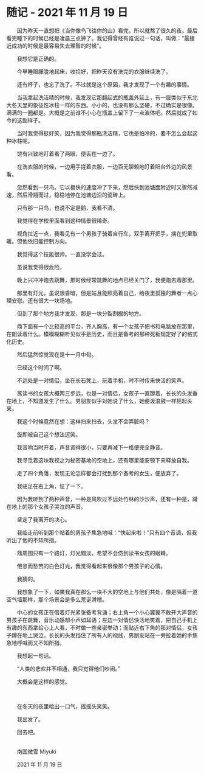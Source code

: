 # 随记 - 2021 年 11 月 19 日

　　因为昨天一直想把《当你像鸟飞往你的山》看完，所以就熬了很久的夜。最后看完睡下的时候已经是凌晨三点钟了。我记得曾经有谁说过一句话，叫做：“最接近成功的时候是最容易失去理智的时候”。

　　我想它是正确的。

　　今早睡眼朦胧地起床，收拾好，把昨天没有洗完的衣服继续洗了。

　　还有杯子，也忘了洗了。不过就是这个原因，我才发现了一个有趣的事情。

　　当我拿起洗洁精的时候，我发现它那翻起式的瓶盖外延上，有一层类似于东北大冬天里的象征性冰柱一样的东西。小小的，也没有那么坚硬，不过确实是很像。满满的一圈都是。大概是之前谁不小心在瓶盖上留下了一点液体吧。然后就成了如今的这副样子。

　　当时我觉得挺好笑，因为我觉得那瓶洗洁精，它也是怕冷的，要不怎么会起这种冰柱呢。

　　饶有兴致地盯着看了两眼，便丢在一边了。

　　在洗衣服的时候，一边用手搓着衣服，一边百无聊赖地盯着阳台外边的风景看。

　　忽然看到一只鸟。它以极快的速度冲了下来，然后快到池塘面附近时又骤然减速，然后滑翔而过，稳稳地停在池塘边沿的瓷砖上。

　　只有那一只鸟，也说不定是鹅，我看不清。

　　我觉得在学校里面看到这种情景很稀奇。

　　视角拉近一点，我看见有一个男孩子骑着自行车，双手离开把手，揣在兜里取暖。但他依旧能控制方向。

　　我觉得这个技能很帅。一直没学会过。

　　虽说我觉得很危险。

　　晚上兴冲冲跑去跳舞，那时候经常跳舞的地点已经关门了，我便跑去鼎那里。

　　那里有灯光，虽说很昏暗，但是姑且能照亮着自己，给夜里孤独的舞者一点心理安慰。还有很大一块场地。

　　但到了那个地方我才发现，那是一块分裂割据的地方。

　　鼎下面有一个比较高的平台，齐人胸高，有一个女孩子把书和电脑放在那里，在朗读着什么。模模糊糊听见似乎是历史，而且是备考的那种死板规定好了的格式化历史。

　　然后猛然惊觉现在是十一月中旬。

　　已经这个时间了啊。

　　不远处是一对情侣，坐在长石凳上，玩着手机，时不时传来快活的笑声。

　　离读书的女孩大概两三步远，也是一对情侣，女孩子一直蹲着，长长的头发垂在地上，不知道发生了什么。男朋友似乎对她说了什么，她便泼浪鼓一样摇起头来。

　　我这个时候竟然在想：这样扫来扫去，头发不会弄脏吗？

　　旋即被自己这个想法逗笑。

　　我音响当时开着，声音调得很小，只要再减下一格便完全静音。

　　我寻觅着这块我视之为秘密基地的空地上，还有哪里能安顿下来释放自我。

　　走了四个角落，发现无论怎样都会打扰到那个备考的女生，便放弃了。

　　我驻足在右上角，怔了一下。

　　因为我听到了两种声音，一种是风吹过不远处竹林的沙沙声，还有一种是，蹲在地上的那个女孩子哭泣的声音。

　　坚定了我离开的决心。

　　我临走前听到那个站着的男孩子焦急地喊：“快起来啦！”只有四个音调，但我听出了他的不知所措。

　　鼎周围只有一个路灯，灯光黯淡，希望不会伤到读书女孩的眼睛。

　　倦怠而愁苦的白色灯光，我觉得看起来很像那个男孩子的心情。

　　我猜的。

　　我想象了一下，如果我真在那么一块不大的空地上与他们共处，像是隔着一道空气墙那样，那个场景会是多么荒诞滑稽。

　　中心的女孩正在借着灯光紧张备考背诵；右上角一个小心翼翼不敢开大声音的男孩子在跳舞，音乐动感却小声如耳语；左边一对情侣快活地笑着，把自己手机上有趣的东西拿给心上人看，不时做一些亲密举动；而贴近右下角的那对情侣，女孩子蹲在地上哭泣，长长的头发挡住了所有人的视线，男朋友站在一旁拉着她的手焦急地呼喊而又不知所措。

　　我想起一句话。

　　“人类的悲欢并不相通，我只觉得他们吵闹。”

　　大概会是这样的感觉。

<br>

　　在冬天的夜里哈出一口气，摇摇头笑笑。

　　我出发了。

　　回去吧。

<br>
　　南国微雪 Miyuki

　　2021 年 11 月 19 日


